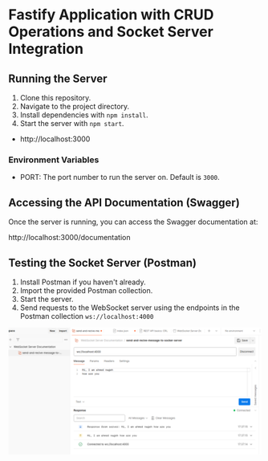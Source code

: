 # Fastify Application with CRUD Operations and Socket Server Integration

## Running the Server

1. Clone this repository.
2. Navigate to the project directory.
3. Install dependencies with `npm install`.
4. Start the server with `npm start`.
- http://localhost:3000

### Environment Variables

- PORT: The port number to run the server on. Default is `3000`.


## Accessing the API Documentation (Swagger)

Once the server is running, you can access the Swagger documentation at:

http://localhost:3000/documentation

## Testing the Socket Server (Postman)

1. Install Postman if you haven't already.
2. Import the provided Postman collection.
3. Start the server.
4. Send requests to the WebSocket server using the endpoints in the Postman collection `ws://localhost:4000`

![alt text](images/image.png)
